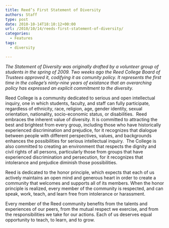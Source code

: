 ```yaml
---
title: Reed’s First Statement of Diversity
authors: Staff
type: post
date: 2010-10-14T18:10:12+00:00
url: /2010/10/14/reeds-first-statement-of-diversity/
categories:
  - Features
tags:
  - diversity

---
```

_The Statement of Diversity was originally drafted by a volunteer group of students in the spring of 2009. Two weeks ago the Reed College Board of Trustees approved it, codifying it as comunity policy. It represents the first time in the college’s ninty-nine years of existance that an overarching policy has expressed an explicit commitment to the diversity._

Reed College is a community dedicated to serious and open intellectual inquiry, one in which students, faculty, and staff can fully participate, regardless of ethnicity, race, religion, age, gender identity, sexual orientation, nationality, socio-economic status, or disabilities.  Reed embraces the inherent value of diversity. It is committed to attracting the best and brightest from every group, including those who have historically experienced discrimination and prejudice, for it recognizes that dialogue between people with different perspectives, values, and backgrounds enhances the possibilities for serious intellectual inquiry.  The College is also committed to creating an environment that respects the dignity and civil rights of all persons, particularly those from groups that have experienced discrimination and persecution, for it recognizes that intolerance and prejudice diminish those possibilities.

Reed is dedicated to the honor principle, which expects that each of us actively maintains an open mind and generous heart in order to create a community that welcomes and supports all of its members. When the honor principle is realized, every member of the community is respected, and can speak, work, teach, and learn free from intolerance or harassment.

Every member of the Reed community benefits from the talents and experiences of our peers, from the mutual respect we exercise, and from the responsibilities we take for our actions. Each of us deserves equal opportunity to teach, to learn, and to grow.